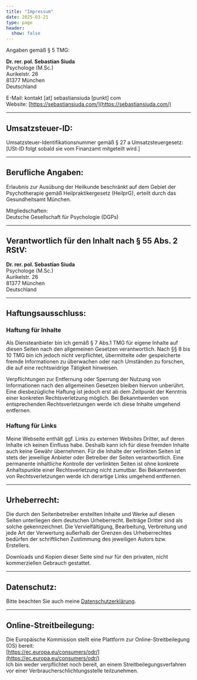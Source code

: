```yaml
---
title: "Impressum"
date: 2025-03-21
type: page
header:
  show: false
---
```


Angaben gemäß § 5 TMG:

**Dr. rer. pol. Sebastian Siuda**  
Psychologe (M.Sc.)  
Aurikelstr. 26  
81377 München  
Deutschland

E-Mail: kontakt [at] sebastiansiuda [punkt] com  
Website: [https://sebastiansiuda.com/](https://sebastiansiuda.com/)

---

## Umsatzsteuer-ID:

Umsatzsteuer-Identifikationsnummer gemäß § 27 a Umsatzsteuergesetz:  
[USt-ID folgt sobald sie vom Finanzamt mitgeteilt wird.]

---

## Berufliche Angaben:

Erlaubnis zur Ausübung der Heilkunde beschränkt auf dem Gebiet der Psychotherapie gemäß Heilpraktikergesetz (HeilprG), erteilt durch das Gesundheitsamt München.

Mitgliedschaften:  
Deutsche Gesellschaft für Psychologie (DGPs)

---

## Verantwortlich für den Inhalt nach § 55 Abs. 2 RStV:

**Dr. rer. pol. Sebastian Siuda**  
Psychologe (M.Sc.)  
Aurikelstr. 26  
81377 München  
Deutschland

---

## Haftungsausschluss:

### Haftung für Inhalte

Als Diensteanbieter bin ich gemäß § 7 Abs.1 TMG für eigene Inhalte auf diesen Seiten nach den allgemeinen Gesetzen verantwortlich. Nach §§ 8 bis 10 TMG bin ich jedoch nicht verpflichtet, übermittelte oder gespeicherte fremde Informationen zu überwachen oder nach Umständen zu forschen, die auf eine rechtswidrige Tätigkeit hinweisen.

Verpflichtungen zur Entfernung oder Sperrung der Nutzung von Informationen nach den allgemeinen Gesetzen bleiben hiervon unberührt. Eine diesbezügliche Haftung ist jedoch erst ab dem Zeitpunkt der Kenntnis einer konkreten Rechtsverletzung möglich. Bei Bekanntwerden von entsprechenden Rechtsverletzungen werde ich diese Inhalte umgehend entfernen.

### Haftung für Links

Meine Webseite enthält ggf. Links zu externen Websites Dritter, auf deren Inhalte ich keinen Einfluss habe. Deshalb kann ich für diese fremden Inhalte auch keine Gewähr übernehmen. Für die Inhalte der verlinkten Seiten ist stets der jeweilige Anbieter oder Betreiber der Seiten verantwortlich. Eine permanente inhaltliche Kontrolle der verlinkten Seiten ist ohne konkrete Anhaltspunkte einer Rechtsverletzung nicht zumutbar. Bei Bekanntwerden von Rechtsverletzungen werde ich derartige Links umgehend entfernen.

---

## Urheberrecht:

Die durch den Seitenbetreiber erstellten Inhalte und Werke auf diesen Seiten unterliegen dem deutschen Urheberrecht. Beiträge Dritter sind als solche gekennzeichnet. Die Vervielfältigung, Bearbeitung, Verbreitung und jede Art der Verwertung außerhalb der Grenzen des Urheberrechtes bedürfen der schriftlichen Zustimmung des jeweiligen Autors bzw. Erstellers.

Downloads und Kopien dieser Seite sind nur für den privaten, nicht kommerziellen Gebrauch gestattet.

---

## Datenschutz:

Bitte beachten Sie auch meine [Datenschutzerklärung](/de/datenschutz/).

---

## Online-Streitbeilegung:

Die Europäische Kommission stellt eine Plattform zur Online-Streitbeilegung (OS) bereit:  
[https://ec.europa.eu/consumers/odr/](https://ec.europa.eu/consumers/odr/)  
Ich bin weder verpflichtet noch bereit, an einem Streitbeilegungsverfahren vor einer Verbraucherschlichtungsstelle teilzunehmen.